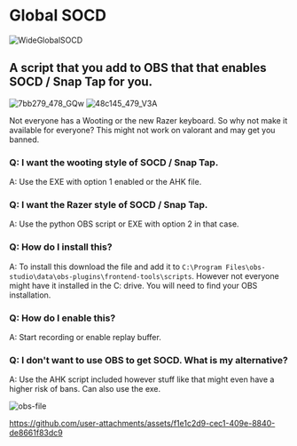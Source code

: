 # Global SOCD
![WideGlobalSOCD](https://github.com/user-attachments/assets/3dd3a61d-dd3c-443d-b6c7-78ce827e841c)

## A script that you add to OBS that that enables SOCD / Snap Tap for you.
![7bb279_478_GQw](https://github.com/user-attachments/assets/22680a30-2543-4afe-a4c2-e66524a87943)
![48c145_479_V3A](https://github.com/user-attachments/assets/b9d98a0e-bcec-4720-815a-03f6554c4416)

Not everyone has a Wooting or the new Razer keyboard. So why not make it available for everyone?
This might not work on valorant and may get you banned.

### Q: I want the wooting style of SOCD / Snap Tap.
A: Use the EXE with option 1 enabled or the AHK file. 

### Q: I want the Razer style of SOCD / Snap Tap.
A: Use the python OBS script or EXE with option 2 in that case.

### Q: How do I install this? 
A: To install this download the file and add it to ```C:\Program Files\obs-studio\data\obs-plugins\frontend-tools\scripts```.
However not everyone might have it installed in the C: drive. You will need to find your OBS installation.

### Q: How do I enable this?
A: Start recording or enable replay buffer.

### Q: I don't want to use OBS to get SOCD. What is my alternative?
A: Use the AHK script included however stuff like that might even have a higher risk of bans. Can also use the exe.

![obs-file](https://i.imgur.com/Mj7D3Er.png)


https://github.com/user-attachments/assets/f1e1c2d9-cec1-409e-8840-de8661f83dc9

